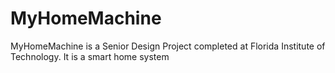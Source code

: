 # MyHomeMachine
MyHomeMachine is a Senior Design Project completed at Florida Institute of Technology. It is a smart home system 
